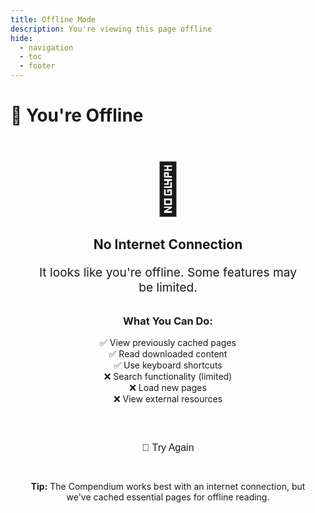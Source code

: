 ```yaml
---
title: Offline Mode
description: You're viewing this page offline
hide:
  - navigation
  - toc
  - footer
---
```


# 📡 You're Offline

<div style="text-align: center; padding: 2rem;">
  <span style="font-size: 5rem;">🔌</span>
  
  <h2>No Internet Connection</h2>
  
  <p style="font-size: 1.2rem; color: var(--md-default-fg-color--light);">
    It looks like you're offline. Some features may be limited.
  </p>
  
  <div style="margin: 2rem 0;">
    <h3>What You Can Do:</h3>
    <ul style="list-style: none; padding: 0;">
      <li>✅ View previously cached pages</li>
      <li>✅ Read downloaded content</li>
      <li>✅ Use keyboard shortcuts</li>
      <li>❌ Search functionality (limited)</li>
      <li>❌ Load new pages</li>
      <li>❌ View external resources</li>
    </ul>
  </div>
  
  <div style="margin-top: 3rem;">
    <button onclick="window.location.reload()" style="
      background: var(--md-primary-fg-color);
      color: var(--md-primary-bg-color);
      border: none;
      padding: 0.75rem 1.5rem;
      border-radius: 4px;
      font-size: 1rem;
      cursor: pointer;
    ">
      🔄 Try Again
    </button>
  </div>
  
  <div style="margin-top: 2rem;">
    <p>
      <strong>Tip:</strong> The Compendium works best with an internet connection, 
      but we've cached essential pages for offline reading.
    </p>
  </div>
</div>

<script>
// Check connection status periodically
setInterval(() => {
  if (navigator.onLine) {
    window.location.reload();
  }
}, 5000);

// Reload when connection is restored
window.addEventListener('online', () => {
  window.location.reload();
});
</script>

<style>
/* Center content vertically */
.md-content__inner {
  display: flex;
  align-items: center;
  justify-content: center;
  min-height: 70vh;
}
</style>
